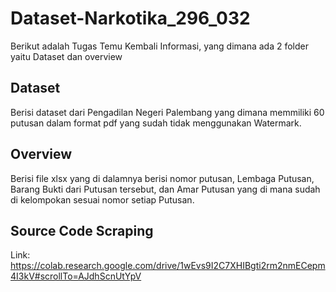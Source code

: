 # Dataset-Narkotika_296_032

Berikut adalah Tugas Temu Kembali Informasi, yang dimana ada 2 folder yaitu Dataset dan overview

## Dataset
Berisi dataset dari Pengadilan Negeri Palembang yang dimana memmiliki 60 putusan dalam format pdf yang sudah tidak menggunakan Watermark.

## Overview
Berisi file xlsx yang di dalamnya berisi nomor putusan, Lembaga Putusan, Barang Bukti dari Putusan tersebut, dan Amar Putusan yang di mana sudah di kelompokan sesuai nomor setiap Putusan.

## Source Code Scraping 
Link:
https://colab.research.google.com/drive/1wEvs9I2C7XHIBgti2rm2nmECepm4I3kV#scrollTo=AJdhScnUtYpV

